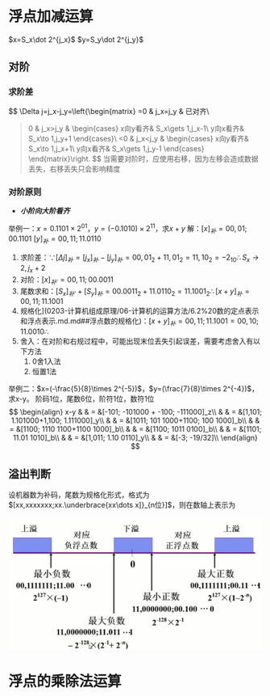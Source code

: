 # 浮点加减运算
$x=S_x\dot 2^{j_x}$
$y=S_y\dot 2^{j_y}$

## 对阶
### 求阶差
$$
\Delta  j=j_x-j_y=\left\{\begin{matrix}
=0 & j_x=j_y & 已对齐\\
>0 & j_x>j_y & \begin{cases}
	x向y看齐& S_x\gets 1,j_x-1\\
	y向x看齐& S_x\to 1,j_y+1
\end{cases}\\
<0 & j_x<j_y & 	\begin{cases} 
	x向y看齐& S_x\to 1,j_x+1\\
	y向x看齐& S_x\gets 1,j_y-1
\end{cases}
\end{matrix}\right.
$$
> 当需要对阶时，应使用右移，因为左移会造成数据丢失，右移丢失只会影响精度
### 对阶原则
- ***小阶向大阶看齐***

举例一：$x=0.1101\times 2^{01}$，$y=(-0.1010)\times 2^{11}$，求$x+y$
解：$[x]_补=00,01;00.1101$ $[y]_补=00,11;11.0110$
1. 求阶差：$\because[\Delta j]_补=[j_x]_补-[j_y]_补 = 00,01_{2}+11,01_{2}=11,10_{2}=-2_{10}\therefore S_x\to2,j_x+2$
2. 对阶：$[x]_{补'}=00,11;00.0011$
3. 尾数求和：$[S_x]_{补'}+[S_y]_补=00.0011_2+11.0110_2=11.1001_2   \therefore[x+y]_补=00,11;11.1001$ 
4. 规格化](0203-计算机组成原理/06-计算机的运算方法/6.2%20数的定点表示和浮点表示.md.md##浮点数的规格化)：$[x+y]_补=00,11;11.1001=00,10;11.0010\therefore%20x+y=[(-0.1110)\times 2^{10}]_2$
5. 舍入：在对阶和右规过程中，可能出现末位丢失引起误差，需要考虑舍入有以下方法
	1. 0舍1入法
	2. 恒置1法

举例二：$x=(-\frac{5}{8}\times 2^{-5})$，$y=(\frac{7}{8}\times 2^{-4})$，求x-y。
阶码1位，尾数6位，阶符1位，数符1位
$$
\begin{align}
x-y
& & = &[-101; -101000 + -100; -111000]_z\\
& & = &[1,101; 1.101000+1,100; 1.111000]_y\\
& & = &[1011; 101 1000+1100; 100 1000]_b\\
& & = &[1100; 1110 1100+1100 1000]_b\\
& & = &[1100; 1011 0100]_b\\
& & = &[1101; 11.01 1010]_b\\
& & = &[1,011; 1.10 0110]_y\\
& & = &[-3; -19/32]\\
\end{align}
$$

## 溢出判断
设机器数为补码，尾数为规格化形式，格式为$[xx,xxxxxxx;xx.\underbrace{xx\dots x]}_{n位}]$，则在数轴上表示为

![](../../attachment/Pasted%20image%2020240227184532.png)
# 浮点的乘除法运算